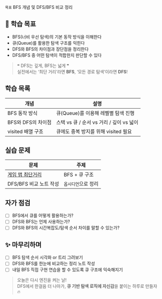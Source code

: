 `목표` BFS 개념 및 DFS/BFS 비교 정리

## 📌 학습 목표

- BFS(너비 우선 탐색)의 기본 동작 방식을 이해한다
- 큐(Queue)를 활용한 탐색 구조를 익힌다
- DFS와 BFS의 차이점과 장단점을 정리한다
- DFS/BFS 중 어떤 탐색이 적합한지 판단할 수 있다

> ❝ DFS는 깊게, BFS는 넓게 ❞  
> 실전에서는 ‘최단 거리’라면 **BFS**, ‘모든 경로 탐색’이라면 **DFS**!

## 학습 목록

| 개념               | 설명 |
|------------------|------|
| BFS 동작 방식       | 큐(Queue)를 이용해 레벨별 탐색 진행 |
| BFS와 DFS의 차이점  | 스택 vs 큐 / 순서 vs 거리 / 깊이 vs 넓이 |
| visited 배열 구조  | 큐에도 중복 방지를 위해 visited 필요 |

## 실습 문제

| 문제                                                                          | 주제          |
| --------------------------------------------------------------------------- | ----------- |
| [게임 맵 최단거리](https://school.programmers.co.kr/learn/courses/30/lessons/1844) | BFS + 큐 구조  |
| DFS/BFS 비교 노트 작성                                                            | `옵시디언`으로 정리 |

##  자가 점검

- [ ] BFS에서 큐를 어떻게 활용하는가?
- [ ] DFS와 BFS는 언제 사용하는가?
- [ ] DFS와 BFS의 시간복잡도/탐색 순서 차이를 말할 수 있는가?

## ✨ 마무리하며

- [ ] BFS 탐색 순서 시각화 or 트리 그려보기
- [ ] DFS와 BFS를 한눈에 비교하는 정리 노트 작성
- [ ] 내일 BFS 직접 구현 연습을 할 수 있도록 큐 구조에 익숙해지기

> 오늘은 다시 엔진을 켜는 날!  
> DFS에서 한걸음 더 나아가, **큐 기반 탐색 로직에 자신감**을 붙이는 하루로 만들자🔥
